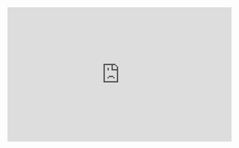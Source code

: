 
<div style="padding-top: 60%; position: relative;">
	<iframe src="https://configure.zsa.io/embed/ergodox-ez/layouts/z4r9r/EJWNY/0" style="border: 0; height: 100%; left: 0; position: absolute; top: 0; width: 100%"></iframe>
</div>
